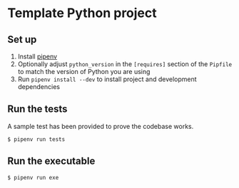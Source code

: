 # Template Python project

## Set up

1. Install [pipenv](https://pipenv.pypa.io/en/latest/install/#installing-pipenv)
2. Optionally adjust `python_version` in the `[requires]` section of the `Pipfile` to match
   the version of Python you are using
3. Run `pipenv install --dev` to install project and development dependencies

## Run the tests

A sample test has been provided to prove the codebase works.

```shell
$ pipenv run tests
```

## Run the executable

```shell
$ pipenv run exe
```
